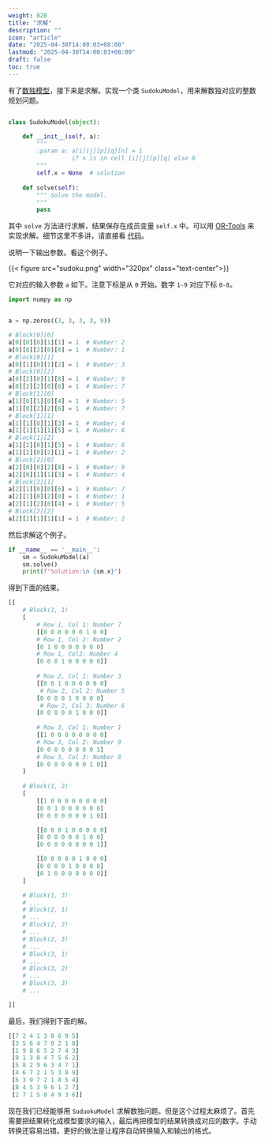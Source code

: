 ```yaml
---
weight: 828
title: "求解"
description: ""
icon: "article"
date: "2025-04-30T14:00:03+08:00"
lastmod: "2025-04-30T14:00:03+08:00"
draft: false
toc: true
---
```


有了[数独模型](model#模型)，接下来是求解。实现一个类 `SudokuModel`，用来解数独对应的整数规划问题。

```python

class SudokuModel(object):

    def __init__(self, a):
        """
        :param a: a[i][j][p][q][n] = 1 
                  if n is in cell [i][j][p][q] else 0
        """
        self.x = None  # solution 
    
    def solve(self):
        """ Solve the model.
        """
        pass
```

其中 `solve` 方法进行求解，结果保存在成员变量 `self.x` 中。可以用 [OR-Tools](https://developers.google.com/optimization) 来实现求解。细节这里不多讲，请直接看 [代码](https://github.com/xianqiu/linear-programming/blob/main/codes/application/sudoku/model.py)。


说明一下输出参数。看这个例子。

{{< figure src="sudoku.png" width="320px" class="text-center">}}

它对应的输入参数 `a` 如下。注意下标是从 `0` 开始。数字 `1-9` 对应下标 `0-8`。

```python
import numpy as np


a = np.zeros((3, 3, 3, 3, 9))

# Block[0][0]
a[0][0][0][1][1] = 1  # Number: 2
a[0][0][2][0][0] = 1  # Number: 1
# Block[0][1]
a[0][1][0][1][2] = 1  # Number: 3
# Block[0][2]
a[0][2][0][1][8] = 1  # Number: 9
a[0][2][2][0][6] = 1  # Number: 7
# Block[1][0]
a[1][0][1][0][4] = 1  # Number: 5
a[1][0][2][2][6] = 1  # Number: 7
# Block[1][1]
a[1][1][0][1][3] = 1  # Number: 4
a[1][1][1][1][5] = 1  # Number: 6
# Block[1][2]
a[1][2][0][1][5] = 1  # Number: 6
a[1][2][0][2][1] = 1  # Number: 2
# Block[2][0]
a[2][0][0][2][8] = 1  # Number: 9
a[2][0][1][1][3] = 1  # Number: 4
# Block[2][1]
a[2][1][0][0][6] = 1  # Number: 7
a[2][1][0][2][0] = 1  # Number: 1
a[2][1][2][0][4] = 1  # Number: 5
# Block[2][2]
a[2][2][1][1][1] = 1  # Number: 2
```

然后求解这个例子。

```python
if __name__ == '__main__':
    sm = SudokuModel(a)
    sm.solve()
    print(f"Solution:\n {sm.x}")
```

得到下面的结果。

```python 
[[
    # Block(1, 1)
    [
        # Row 1, Col 1: Number 7
        [[0 0 0 0 0 0 1 0 0]
        # Row 1, Col 2: Number 2
        [0 1 0 0 0 0 0 0 0]  
        # Row 1, Col3: Number 4
        [0 0 0 1 0 0 0 0 0]] 
    
        # Row 2, Col 1: Number 3
        [[0 0 1 0 0 0 0 0 0]
         # Row 2, Col 2: Number 5
        [0 0 0 0 1 0 0 0 0]
         # Row 2, Col 3: Number 6
        [0 0 0 0 0 1 0 0 0]]
        
        # Row 3, Col 1: Number 1
        [[1 0 0 0 0 0 0 0 0]
        # Row 3, Col 2: Number 9
        [0 0 0 0 0 0 0 0 1]
        # Row 3, Col 3: Number 8
        [0 0 0 0 0 0 0 1 0]]
    ]
    
    # Block(1, 2)
    [
        [[1 0 0 0 0 0 0 0 0]
        [0 0 1 0 0 0 0 0 0]
        [0 0 0 0 0 0 0 1 0]]

        [[0 0 0 1 0 0 0 0 0]
        [0 0 0 0 0 0 1 0 0]
        [0 0 0 0 0 0 0 0 1]]

        [[0 0 0 0 0 1 0 0 0]
        [0 0 0 0 1 0 0 0 0]
        [0 1 0 0 0 0 0 0 0]]
    ]

    # Block(1, 3)
    # ...
    # Block(2, 1)
    # ...
    # Block(2, 2)
    # ...
    # Block(2, 3)
    # ...
    # Block(3, 1)
    # ...
    # Block(3, 2)
    # ...
    # Block(3, 3)
    # ...

]]
```

最后，我们得到下面的解。

```python
[[7 2 4 1 3 8 6 9 5]
 [3 5 6 4 7 9 2 1 8]
 [1 9 8 6 5 2 7 4 3]
 [9 1 3 8 4 7 5 6 2]
 [5 8 2 9 6 3 4 7 1]
 [4 6 7 2 1 5 3 8 9]
 [6 3 9 7 2 1 8 5 4]
 [8 4 5 3 9 6 1 2 7]
 [2 7 1 5 8 4 9 3 6]]
```

现在我们已经能够用 `SuduokuModel` 求解数独问题。但是这个过程太麻烦了。首先需要把结果转化成模型要求的输入，最后再把模型的结果转换成对应的数字。手动转换还容易出错。更好的做法是让程序自动转换输入和输出的格式。